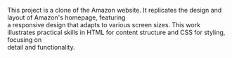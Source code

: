 This project is a clone of the Amazon website. It replicates the design and layout of Amazon's homepage, featuring<br> a responsive design that
adapts to various screen sizes. This work illustrates practical skills in HTML for content structure and CSS for styling, focusing on<br>
detail and functionality.
